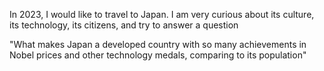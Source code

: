 In 2023, I would like to travel to Japan.
I am very curious about its culture, its technology, its citizens, and try to answer a question 

"What makes Japan a developed country with so many achievements in Nobel prices and other technology medals, comparing to its population"